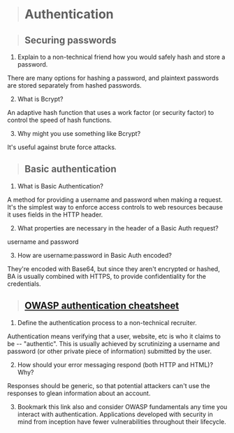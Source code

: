 > # Authentication

> ## Securing passwords


1. Explain to a non-technical friend how you would safely hash and store a password.

There are many options for hashing a password, and plaintext passwords are stored separately from hashed passwords.

2. What is Bcrypt?

An adaptive hash function that uses a work factor (or security factor) to control the speed of hash functions.

3. Why might you use something like Bcrypt?

It's useful against brute force attacks.

> ## Basic authentication

1. What is Basic Authentication?

A method for providing a username and password when making a request. It's the simplest way to enforce access controls to web resources because it uses fields in the HTTP header.

2. What properties are necessary in the header of a Basic Auth request?

username and password

3. How are username:password in Basic Auth encoded?

They're encoded with Base64, but since they aren't encrypted or hashed, BA is usually combined with HTTPS, to provide confidentiality for the credentials.

> ## [OWASP authentication cheatsheet](https://cheatsheetseries.owasp.org/cheatsheets/Authentication_Cheat_Sheet.html)

1. Define the authentication process to a non-technical recruiter.

Authentication means verifying that a user, website, etc is who it claims to be -- "authentic". This is usually achieved by scrutinizing a username and password (or other private piece of information) submitted by the user.

2. How should your error messaging respond (both HTTP and HTML)? Why?

Responses should be generic, so that potential attackers can't use the responses to glean information about an account.

3. Bookmark this link also and consider OWASP fundamentals any time you interact with authentication. Applications developed with security in mind from inception have fewer vulnerabilities throughout their lifecycle.
